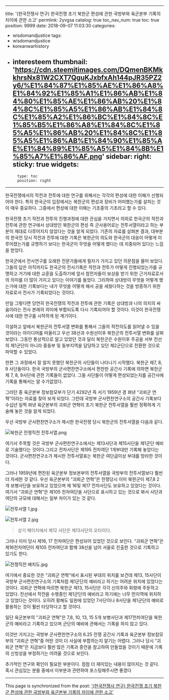 
---
title: '(한국전쟁사 연구) 한국전쟁  초기 북한군 편성에 관한 국방부와 육군본부 기록의 차이에 관한 소고'
permlink: 2yvgsa
catalog: true
toc_nav_num: true
toc: true
position: 9999
date: 2018-09-07 11:03:30
categories:
- wisdomandjustice
tags:
- wisdomandjustice
- koreanwarhistory
- interesteem
thumbnail: 'https://cdn.steemitimages.com/DQmenBKMkkhrsNx81W2CXT7QguKJxbfxAh144pJR35PZ2y6/%E1%84%87%E1%85%AE%E1%86%A8%E1%84%92%E1%85%A1%E1%86%AB%E1%84%80%E1%85%AE%E1%86%AB%20%E1%84%8C%E1%85%A5%E1%86%AB%E1%84%8C%E1%85%A2%E1%86%BC%E1%84%8C%E1%85%B5%E1%86%A8%E1%84%8C%E1%85%A5%E1%86%AB%20%E1%84%8C%E1%85%A5%E1%86%AB%E1%84%90%E1%85%AE%E1%84%89%E1%85%A5%E1%84%8B%E1%85%A7%E1%86%AF.png'
sidebar:
    right:
        sticky: true
widgets:
    -
        type: toc
        position: right
---


한국전쟁에서의 작전과 전투에 대한 연구를 위해서는 각각의 편성에 대한 이해가 선행되어야 한다. 특히 한국군의 입장에서는 북한군의 편성과 장비가 어떠했는가를 살피는 것이 매우 중요하다. 그중에서 편성에 대한 이해는 기초중의 기초라고 할 수 있다.

한국전쟁 초기 작전과 전투의 진행과정에 대한 관심을 가지면서 의외로 한국군의 작전과 전투에 관한 연구에서 상대방인 북한군의 편성 즉 군사용어로는 전투서열이라고 하는 부분이 제대로 다루어지지 않았다는 것을 알게 되었다. 기존의 자료를 살펴본 결과, 대부분의 한국전 당시 작전과 전투에 대한 기록은 북한군의 의도와 한국군의 대응이 어떻게 이루어졌는가를 규명하기 보다는 한국군이 무엇을 어떻게 했다는 데 치중되어 있다는 느낌을 받았다. 

한국군에서 전사연구를 오래한 전문가들에게 필자가 가지고 있던 의문점을 물어 보았다. 그들의 답은 아직까지도 한국군의 전사기록은 작전과 전투가 어떻게 진행되었는가를 규명하고 거기에 대한 교훈을 도출하기에 앞서 참전자들이 보상을 받기 위한 근거자료로서의 의미를 더 많이 가지고 있다는 이야기를 들었다. 그리하여 상대방이 무엇을 어떻게 했는가에 대한 기록보다는 내가 무엇을 어떻게 해서 공을 세웠다하는 것을 방증하기 위한 자료로서 전사가 기록되었다는 것이다. 

만일 그렇다면 당연히 한국전쟁의 작전과 전투에 관한 기록은 상대방과 나의 의지의 싸움이라는 전사 본래의 의미에 부합되도록 다시 기록되어야 할 것이다. 이것이 한국전쟁사에 대한 연구를 시작하게 된 계기이다. 
 
각설하고 앞에서 북한군의 전투서열 변화를 통해서 그들의 작전의도를 읽어낼 수 있을 것이라는 아이디어를 떠올리고 우선 38선과 수원선이후 북한군의 전투서열 변화를 살펴보았다. 그동안 통상적으로 알고 있었던 것과 달리 북한군은 수원이후 주공을 서부 전선의 제1군단이 아니라 중동부 및 동부지역을 담당하고 있던 제2군단으로 전환한 것으로 파악할 수 있었다. 

한편 그 과정에서 잘 알지 못했던 북한군의 사단들이 나타나기 시작했다. 북한군 제7, 8, 9 사단들이다.
한국 국방부의 군사편찬연구소에서 편찬한 공간사 기록에 의하면 북한군 제 7, 8, 9사단에 관한 기록들이 없었다. 그들 사단들이 어떻게 편성되었는지를 공간사에 기록을 통해서는 알 수가없었다. 

그러던 중 육군본부 정보참모부가 단기 4292년 즉 서기 1959년 경 펴낸 “괴뢰군 연혁”이라는 자료를 찾아 보게 되었다. 그런데 국방부 군사편찬연구소의 공간사 기록보다 수십년 일찍 펴낸 육군본부의 괴뢰군 연혁이 초기 북한군 전투서열을 훨씬 정확하게 기술해 놓은 것을 알게 되었다. 

우선 국방부 군사편찬연구소가 제시한 한국전쟁 당시 북한군의 전투서열을 다음과 같다.


![북한군 전쟁직전 전투서열.png](https://cdn.steemitimages.com/DQmenBKMkkhrsNx81W2CXT7QguKJxbfxAh144pJR35PZ2y6/%E1%84%87%E1%85%AE%E1%86%A8%E1%84%92%E1%85%A1%E1%86%AB%E1%84%80%E1%85%AE%E1%86%AB%20%E1%84%8C%E1%85%A5%E1%86%AB%E1%84%8C%E1%85%A2%E1%86%BC%E1%84%8C%E1%85%B5%E1%86%A8%E1%84%8C%E1%85%A5%E1%86%AB%20%E1%84%8C%E1%85%A5%E1%86%AB%E1%84%90%E1%85%AE%E1%84%89%E1%85%A5%E1%84%8B%E1%85%A7%E1%86%AF.png)


여기서 주목할 것은 국방부 군사편찬연구소에서는 제13사단과 제15사단을 제1군단 예비로 기술했다는 것이다.그리고 전차사단은 제195 전차여단 1개부대만 기록해 놓았다는 것이다. 군사편찬연구소가 제시한 전투서열표는 북한군 여단급이상 부대를 망라한 것이다. 

그러나 1959년에 편찬된 육군본부 정보본부의 전투서열을 국방부의 전투서열보다 훨씬 더 자세한 것 같다. 
우선 육군본부의 “괴뢰군 연혁”은 전쟁당시 이미 북한군이 제7,8 2 개 보병사단을 보유하고 있었으며 제 16및 제17 전차사단도 보유하고 있었다는 것이다. 여기서 “괴뢰군 연혁”은 제105 전차여단을 사단으로 표시하고 있는 것으로 봐서 사단과 여단의 규모에 대해서는 일부 차이가 있는 것 같다.


![전투서열 1.jpg](https://cdn.steemitimages.com/DQmd4vNq8jZH8YWsHRBzzjBudjWYFLhkkRsdNwrT57PxC7N/%E1%84%8C%E1%85%A5%E1%86%AB%E1%84%90%E1%85%AE%E1%84%89%E1%85%A5%E1%84%8B%E1%85%A7%E1%86%AF%201.jpg)

![전투서열 2.jpg](https://cdn.steemitimages.com/DQmXaPGVzggjE4NRWV53XiUaw2s16X7kCLnXE4q1ZenF2DT/%E1%84%8C%E1%85%A5%E1%86%AB%E1%84%90%E1%85%AE%E1%84%89%E1%85%A5%E1%84%8B%E1%85%A7%E1%86%AF%202.jpg)

>상기 페이지에서 제12 사단은 제13사단의 오타이다. 

그러나 이미 당시 제16, 17 전차여단은 편성되어 있었던 것으로 보인다. “괴뢰군 연혁”은 제16전차여단이 제105 전차여단과 함께 38선을 넘어 서울로 진출한 것으로 기록하고 있기도 한다.

![전쟁직전 배치도.jpg](https://cdn.steemitimages.com/DQmaQyGfegHcoypRcqiywZFcYBU7e3mqPzh2N5Zc7JkVQWD/%E1%84%8C%E1%85%A5%E1%86%AB%E1%84%8C%E1%85%A2%E1%86%BC%E1%84%8C%E1%85%B5%E1%86%A8%E1%84%8C%E1%85%A5%E1%86%AB%20%E1%84%87%E1%85%A2%E1%84%8E%E1%85%B5%E1%84%83%E1%85%A9.jpg)

여기에서 중요한 것은 “괴뢰군 연혁”에서 표시된 부대의 위치를 보건데 제13, 15사단이 국방부 군사편찬연구소의 기록처럼 제1군단의 예비라고 하기는 어려운 위치에 있었다는 것이다. 괴뢰군 연혁에 따르면 북한군 제13, 15사단은 각각 신의주와 회령에 주둔하고 있었다. 전선에서 작전을 수행중인 제1군단의 예비라고 하기에는 너무 먼지역에 위치하고 있었다는 것이다. 오히려 황해도 일원에 있었던 7사단이나 8사단을 제1군단의 예비로 활용하는 것이 훨씬 타당하다고 할 것이다. 

일단 육군본부의 "괴뢰군 연혁"은 7,8, 10, 13, 15 5개 보병사단과 제17전차여단을 북한군의 예비라고 기록하고 있으며 군단의 예비에 관해서는 기록을 하지 않고 있다. 

이것만 가지고는 국방부 군사편찬연구소의 6.25 전쟁 공간사 기록과 육군본부 정보참모부의 “괴뢰군 연혁”중 어떤 것이 더 사실에 부합하는지 알기는 어렵다. 그러나 당시 “괴뢰군 연혁”은 지금보다 훨씬 많은 기록과 증언을 참고하여 만들었을 것이기 때문에 기록의 신빙성을 부정하기는 어려울 것으로 보인다. 

추가적인 연구와 확인이 필요한 부분이다. 
점점 더 재미있는 내용이 많아지는 것 같다. 혹시 관심있는 분들 중에서 이부분과 관련하여 포스팅해주시면 좋겠다

- - -

This page is synchronized from the post: ['(한국전쟁사 연구) 한국전쟁  초기 북한군 편성에 관한 국방부와 육군본부 기록의 차이에 관한 소고'](https://steemit.com/@wisdomandjustice/2yvgsa)
